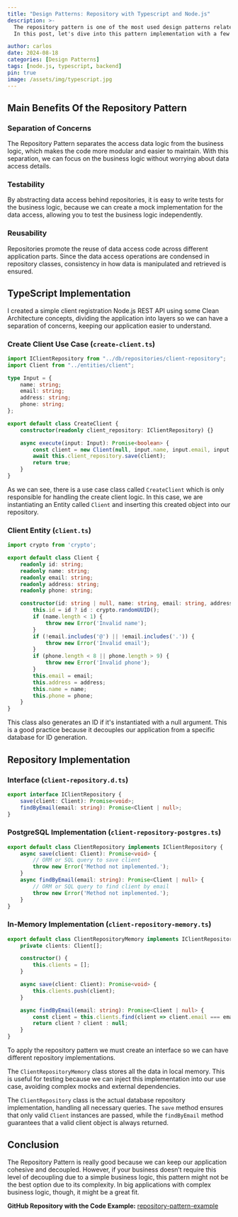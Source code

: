 ```yaml
---
title: "Design Patterns: Repository with Typescript and Node.js"
description: >-
  The repository pattern is one of the most used design patterns related to databases and storage in general, it’s a good pattern because it provides an abstraction layer between the application’s data access logic and the underlying data source. <br />
  In this post, let's dive into this pattern implementation with a few Typescript and Node.js code examples.

author: carlos
date: 2024-08-18
categories: [Design Patterns]
tags: [node.js, typescript, backend]
pin: true
image: /assets/img/typescript.jpg
---
```


## Main Benefits Of the Repository Pattern

### Separation of Concerns
The Repository Pattern separates the access data logic from the business logic, which makes the code more modular and easier to maintain. With this separation, we can focus on the business logic without worrying about data access details.

### Testability
By abstracting data access behind repositories, it is easy to write tests for the business logic, because we can create a mock implementation for the data access, allowing you to test the business logic independently.

### Reusability
Repositories promote the reuse of data access code across different application parts. Since the data access operations are condensed in repository classes, consistency in how data is manipulated and retrieved is ensured.

## TypeScript Implementation
I created a simple client registration Node.js REST API using some Clean Architecture concepts, dividing the application into layers so we can have a separation of concerns, keeping our application easier to understand.

### Create Client Use Case (`create-client.ts`)
```typescript
import IClientRepository from "../db/repositories/client-repository";
import Client from "../entities/client";

type Input = {
    name: string;
    email: string;
    address: string;
    phone: string;
};

export default class CreateClient {
    constructor(readonly client_repository: IClientRepository) {}

    async execute(input: Input): Promise<boolean> {
        const client = new Client(null, input.name, input.email, input.address, input.phone);  
        await this.client_repository.save(client);
        return true;
    }
}
```
As we can see, there is a use case class called `CreateClient` which is only responsible for handling the create client logic. In this case, we are instantiating an Entity called `Client` and inserting this created object into our repository.

### Client Entity (`client.ts`)
```typescript
import crypto from 'crypto';

export default class Client {
    readonly id: string;
    readonly name: string;
    readonly email: string;
    readonly address: string;
    readonly phone: string;

    constructor(id: string | null, name: string, email: string, address: string, phone: string) {
        this.id = id ? id : crypto.randomUUID();
        if (name.length < 1) {
            throw new Error('Invalid name');
        }
        if (!email.includes('@') || !email.includes('.')) {
            throw new Error('Invalid email');
        }       
        if (phone.length < 8 || phone.length > 9) {
            throw new Error('Invalid phone');
        }
        this.email = email;        
        this.address = address;
        this.name = name;
        this.phone = phone;
    }
}
```
This class also generates an ID if it's instantiated with a null argument. This is a good practice because it decouples our application from a specific database for ID generation.

## Repository Implementation
### Interface (`client-repository.d.ts`)
```typescript
export interface IClientRepository {
    save(client: Client): Promise<void>;
    findByEmail(email: string): Promise<Client | null>;
}
```

### PostgreSQL Implementation (`client-repository-postgres.ts`)
```typescript
export default class ClientRepository implements IClientRepository {   
    async save(client: Client): Promise<void> {
        // ORM or SQL query to save client
        throw new Error('Method not implemented.');
    }
    async findByEmail(email: string): Promise<Client | null> {
        // ORM or SQL query to find client by email
        throw new Error('Method not implemented.');
    }
}
```

### In-Memory Implementation (`client-repository-memory.ts`)
```typescript
export default class ClientRepositoryMemory implements IClientRepository {
    private clients: Client[];

    constructor() {
        this.clients = [];
    }

    async save(client: Client): Promise<void> {
        this.clients.push(client);
    }

    async findByEmail(email: string): Promise<Client | null> {
        const client = this.clients.find(client => client.email === email);
        return client ? client : null;
    }
}
```
To apply the repository pattern we must create an interface so we can have different repository implementations.

The `ClientRepositoryMemory` class stores all the data in local memory. This is useful for testing because we can inject this implementation into our use case, avoiding complex mocks and external dependencies.

The `ClientRepository` class is the actual database repository implementation, handling all necessary queries. The `save` method ensures that only valid `Client` instances are passed, while the `findByEmail` method guarantees that a valid client object is always returned.

## Conclusion
The Repository Pattern is really good because we can keep our application cohesive and decoupled. However, if your business doesn’t require this level of decoupling due to a simple business logic, this pattern might not be the best option due to its complexity. In big applications with complex business logic, though, it might be a great fit.

**GitHub Repository with the Code Example:** [repository-pattern-example](https://github.com/carlosfmvaz/repository-pattern-example)

